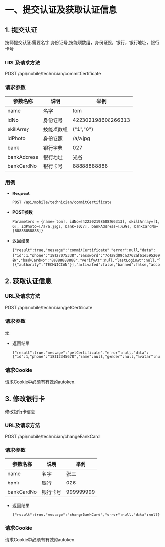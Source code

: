 # 一、提交认证及获取认证信息

## 1. 提交认证
技师提交认证.需要名字,身份证号,技能项数组，身份证照，银行，银行地址，银行卡号
### URL及请求方法
POST /api/mobile/technician/commitCertificate

### 请求参数

| 参数名称 | 说明 | 举例 |
| ------ | ---- | --- |
| name | 名字 | tom |
| idNo | 身份证号 | 422302198608266313 |
| skillArray| 技能项数组 | {"1","6"} |
| idPhoto| 身份证照 | /a/a.jpg |
| bank| 银行字典 | 027 |
| bankAddress| 银行地址 | 光谷 |
| bankCardNo| 银行卡号 | 88888888888 |


### 用例

* **Request**

    `POST /api/mobile/technician/commitCertificate`
* **POST参数**

    `Parameters = {name=[tom], idNo=[422302198608266313], skillArray=[1, 6], idPhoto=[/a/a.jpg], bank=[027], bankAddress=[光谷], bankCardNo=[88888888888]}`
* 返回结果

    ```
    {"result":true,"message":"commitCertificate","error":null,"data":{"id":1,"phone":"18827075338","password":"7c4a8d09ca3762af61e59520943dc26494f8941b","name":"tom","gender":null,"avatar":null,"idNo":"422302198608266313","idPhoto":"/a/a.jpg","bank":"027","bankAddress":"光谷","bankCardNo":"88888888888","verifyAt":null,"lastLoginAt":null,"lastLoginIp":null,"createAt":1455779204000,"star":0,"voteRate":0.0,"skill":"1,6","available":false,"enabled":false,"status":"NOTVERIFIED","username":"18827075338","authorities":[{"authority":"TECHNICIAN"}],"activated":false,"banned":false,"accountNonExpired":true,"accountNonLocked":true,"credentialsNonExpired":true}}
    ```



## 2. 获取认证信息
### URL及请求方法
POST /api/mobile/technician/getCertificate

### 请求参数
无

* 返回结果
    ```
    {"result":true,"message":"getCertificate","error":null,"data":{"id":1,"phone":"18812345678","name":null,"gender":null,"avatar":null,"idNo":null,"idPhoto":null,"bank":null,"bankAddress":null,"bankCardNo":null,"verifyAt":null,"lastLoginAt":1455865153000,"lastLoginIp":"0:0:0:0:0:0:0:1","createAt":1455724800000,"star":0,"voteRate":0.0,"skill":null,"available":false,"status":"NOTVERIFIED","activated":false,"banned":false}}
    ```
### 请求Cookie
请求Cookie中必须有有效的autoken.

## 3. 修改银行卡
修改银行卡信息
### URL及请求方法
POST /api/mobile/technician/changeBankCard

### 请求参数

| 参数名称 | 说明 | 举例 |
| ------ | ---- | --- |
| name | 名字 | 张三 |
| bank | 银行 | 026 |
| bankCardNo | 银行卡号 | 999999999 |

* 返回结果
    ```
    {"result":true,"message":"changeBankCard","error":null,"data":null}
    ```

### 请求Cookie
请求Cookie中必须有有效的autoken.